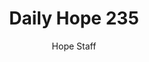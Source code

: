 ---
image: /assets/img/daily-hope-default-artwork.png
title: Daily Hope 235
number: 235
categories:
  - Daily Hope
author: Hope Staff
notes: Daily Hope 235
embed: >-
  EMBED_GOES_HERE
---